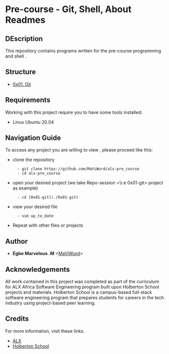 # Pre-course - Git, Shell, About Readmes

## DEscription
This repository contains programs written for the pre-course programming and shell .


## Structure


* [0x01. Git](./0x01-git)


## Requirements
Working with this project require you to have some tools installed:
* Linux Ubuntu 20.04


## Navigation Guide

To access any project you are willing to view , please proceed like this:

* clone the repository



        - git clone https://github.com/MaViWurd/alx-pre_course
        - cd alx-pre_course


* open your desired project (we take Repo-session <\i.e 0x01-git> project as example)



        - cd [0x01-git](./0x01-git)


* view your desired file



        - vim up_to_date

* Repeat with other files or projects


## Author

* **Egbe Marvelous .M** <[MaViWurd](https://github.com/MaViWurd)>

## Acknowledgements

All work contained in this project was completed as part of the curriculum for ALX Africa Software Engineering program built upon Holberton School projects and materials. Holberton School is a campus-based full-stack software engineering program that prepares students for careers in the tech industry using project-based peer learning.


## Credits

For more information, visit these links.

* [ALX ](https://www.alxafrica.com/)
* [Holberton School](https://www.holbertonschool.com/)
